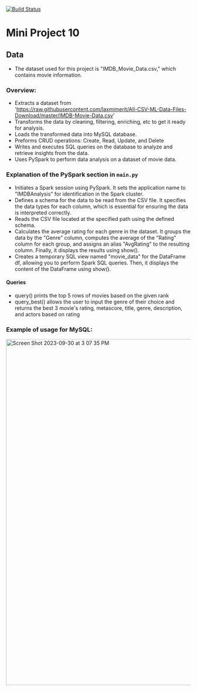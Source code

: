 [![Build Status](https://github.com/nogibjj/Miniproj10-tm/actions/workflows/cicd.yml/badge.svg)](https://github.com/nogibjj/Miniproj10-tm/actions)

# Mini Project 10

## Data

- The dataset used for this project is "IMDB_Movie_Data.csv," which contains movie information.

### Overview:

* Extracts a dataset from 'https://raw.githubusercontent.com/laxmimerit/All-CSV-ML-Data-Files-Download/master/IMDB-Movie-Data.csv'
* Transforms the data by cleaning, filtering, enriching, etc to get it ready for analysis.
* Loads the transformed data into MySQL database.
* Preforms CRUD operations: Create, Read, Update, and Delete
* Writes and executes SQL queries on the database to analyze and retrieve insights from the data.
* Uses PySpark to perform data analysis on a dataset of movie data.

### Explanation of the PySpark section in `main.py`
* Initiates a Spark session using PySpark. It sets the application name to "IMDBAnalysis" for identification in the Spark cluster.
* Defines a schema for the data to be read from the CSV file. It specifies the data types for each column, which is essential for ensuring the data is interpreted correctly.
* Reads the CSV file located at the specified path using the defined schema.
* Calculates the average rating for each genre in the dataset. It groups the data by the "Genre" column, computes the average of the "Rating" column for each group, and assigns an alias "AvgRating" to the resulting column. Finally, it displays the results using show().
* Creates a temporary SQL view named "movie_data" for the DataFrame df, allowing you to perform Spark SQL queries. Then, it displays the content of the DataFrame using show().


#### Queries
* query() prints the top 5 rows of movies based on the given rank
* query_best() allows the user to input the genre of their choice and returns the best 3 movie's rating, metascore, title, genre, description, and actors  based on rating

### Example of usage for MySQL:

<img width="940" alt="Screen Shot 2023-09-30 at 3 07 35 PM" src="https://github.com/tommymmcguire/sqlite-lab-mcg/assets/141086024/80201295-0b4f-474f-b2aa-7320cfe48b9b">


